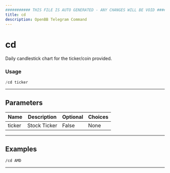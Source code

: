 ```yaml
---
########### THIS FILE IS AUTO GENERATED - ANY CHANGES WILL BE VOID ###########
title: cd
description: OpenBB Telegram Command
---
```


# cd

Daily candlestick chart for the ticker/coin provided.

### Usage

```python wordwrap
/cd ticker
```

---

## Parameters

| Name | Description | Optional | Choices |
| ---- | ----------- | -------- | ------- |
| ticker | Stock Ticker | False | None |


---

## Examples

```
/cd AMD
```

---
